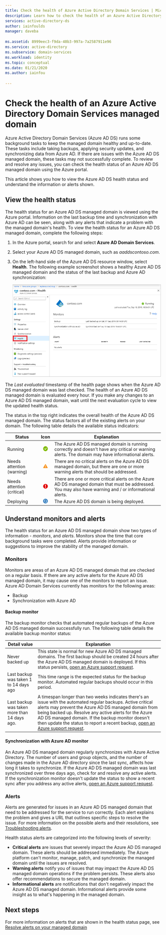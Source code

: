 ```yaml
---
title: Check the health of Azure Active Directory Domain Services | Microsoft Docs
description: Learn how to check the health of an Azure Active Directory Domain Services (Azure AD DS) managed domain and understand status messages using the Azure portal.
services: active-directory-ds
author: iainfoulds
manager: daveba

ms.assetid: 8999eec3-f9da-40b3-997a-7a2587911e96
ms.service: active-directory
ms.subservice: domain-services
ms.workload: identity
ms.topic: conceptual
ms.date: 01/21/2020
ms.author: iainfou

---
```

# Check the health of an Azure Active Directory Domain Services managed domain

Azure Active Directory Domain Services (Azure AD DS) runs some background tasks to keep the managed domain healthy and up-to-date. These tasks include taking backups, applying security updates, and synchronizing data from Azure AD. If there are issues with the Azure AD DS managed domain, these tasks may not successfully complete. To review and resolve any issues, you can check the health status of an Azure AD DS managed domain using the Azure portal.

This article shows you how to view the Azure AD DS health status and understand the information or alerts shown.

## View the health status

The health status for an Azure AD DS managed domain is viewed using the Azure portal. Information on the last backup time and synchronization with Azure AD can be seen, along with any alerts that indicate a problem with the managed domain's health. To view the health status for an Azure AD DS managed domain, complete the following steps:

1. In the Azure portal, search for and select **Azure AD Domain Services**.
1. Select your Azure AD DS managed domain, such as *aaddscontoso.com*.
1. On the left-hand side of the Azure AD DS resource window, select **Health**. The following example screenshot shows a healthy Azure AD DS managed domain and the status of the last backup and Azure AD synchronization:

    ![Health page overview in the Azure portal showing the Azure Active Directory Domain Services status](./media/check-health/health-page.png)

The *Last evaluated* timestamp of the health page shows when the Azure AD DS managed domain was last checked. The health of an Azure AD DS managed domain is evaluated every hour. If you make any changes to an Azure AD DS managed domain, wait until the next evaluation cycle to view the updated health status.

The status in the top right indicates the overall health of the Azure AD DS managed domain. The status factors all of the existing alerts on your domain. The following table details the available status indicators:

| Status | Icon | Explanation |
| --- | :----: | --- |
| Running | <img src= "./media/active-directory-domain-services-alerts/running-icon.png" width = "15" alt="Green check mark for running"> | The Azure AD DS managed domain is running correctly and doesn't have any critical or warning alerts. The domain may have informational alerts. |
| Needs attention (warning) | <img src= "./media/active-directory-domain-services-alerts/warning-icon.png" width = "15" alt="Yellow exclamation mark for warning"> | There are no critical alerts on the Azure AD DS managed domain, but there are one or more warning alerts that should be addressed. |
| Needs attention (critical) | <img src= "./media/active-directory-domain-services-alerts/critical-icon.png" width = "15" alt="Red exclamation mark for critical"> | There are one or more critical alerts on the Azure AD DS managed domain that must be addressed. You may also have warning and / or informational alerts. |
| Deploying | <img src= "./media/active-directory-domain-services-alerts/deploying-icon.png" width = "15" alt="Blue circular arrows for deploying"> | The Azure AD DS domain is being deployed. |

## Understand monitors and alerts

The health status for an Azure AD DS managed domain show two types of information - *monitors*, and *alerts*. Monitors show the time that core background tasks were completed. Alerts provide information or suggestions to improve the stability of the managed domain.

### Monitors

Monitors are areas of an Azure AD DS managed domain that are checked on a regular basis. If there are any active alerts for the Azure AD DS managed domain, it may cause one of the monitors to report an issue. Azure AD Domain Services currently has monitors for the following areas:

* Backup
* Synchronization with Azure AD

#### Backup monitor

The backup monitor checks that automated regular backups of the Azure AD DS managed domain successfully run. The following table details the available backup monitor status:

| Detail value | Explanation |
| --- | --- |
| Never backed up | This state is normal for new Azure AD DS managed domains. The first backup should be created 24 hours after the Azure AD DS managed domain is deployed. If this status persists, [open an Azure support request][azure-support]. |
| Last backup was taken 1 to 14 days ago | This time range is the expected status for the backup monitor. Automated regular backups should occur in this period. |
| Last backup was taken more than 14 days ago. | A timespan longer than two weeks indicates there's an issue with the automated regular backups. Active critical alerts may prevent the Azure AD DS managed domain from being backed up. Resolve any active alerts for the Azure AD DS managed domain. If the backup monitor doesn't then update the status to report a recent backup, [open an Azure support request][azure-support]. |

#### Synchronization with Azure AD monitor

An Azure AD DS managed domain regularly synchronizes with Azure Active Directory. The number of users and group objects, and the number of changes made in the Azure AD directory since the last sync, affects how long it takes to synchronize. If the Azure AD DS managed domain was last synchronized over three days ago, check for and resolve any active alerts. If the synchronization monitor doesn't update the status to show a recent sync after you address any active alerts, [open an Azure support request][azure-support].

### Alerts

Alerts are generated for issues in an Azure AD DS managed domain that need to be addressed for the service to run correctly. Each alert explains the problem and gives a URL that outlines specific steps to resolve the issue. For more information on the possible alerts and their resolutions, see [Troubleshooting alerts](troubleshoot-alerts.md).

Health status alerts are categorized into the following levels of severity:

 * **Critical alerts** are issues that severely impact the Azure AD DS managed domain. These alerts should be addressed immediately. The Azure platform can't monitor, manage, patch, and synchronize the managed domain until the issues are resolved.
 * **Warning alerts** notify you of issues that may impact the Azure AD DS managed domain operations if the problem persists. These alerts also offer recommendations to secure the managed domain.
 * **Informational alerts** are notifications that don't negatively impact the Azure AD DS managed domain. Informational alerts provide some insight as to what's happening in the managed domain.

## Next steps

For more information on alerts that are shown in the health status page, see [Resolve alerts on your managed domain][troubleshoot-alerts]

<!-- INTERNAL LINKS -->
[azure-support]: ../active-directory/fundamentals/active-directory-troubleshooting-support-howto.md
[troubleshoot-alerts]: troubleshoot-alerts.md
